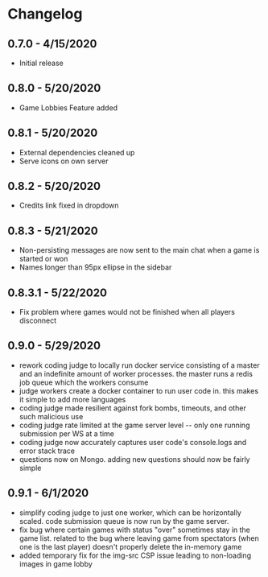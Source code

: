 # Changelog

## 0.7.0 - 4/15/2020

  * Initial release

## 0.8.0 - 5/20/2020

  * Game Lobbies Feature added

## 0.8.1 - 5/20/2020

  * External dependencies cleaned up
  * Serve icons on own server

## 0.8.2 - 5/20/2020

  * Credits link fixed in dropdown

## 0.8.3 - 5/21/2020

  * Non-persisting messages are now sent to the main chat when a game is started or won
  * Names longer than 95px ellipse in the sidebar

## 0.8.3.1 - 5/22/2020

  * Fix problem where games would not be finished when all players disconnect

## 0.9.0 - 5/29/2020

  * rework coding judge to locally run docker service consisting of a master and an indefinite amount of worker processes. the master runs a redis job queue which the workers consume
  * judge workers create a docker container to run user code in. this makes it simple to add more languages
  * coding judge made resilient against fork bombs, timeouts, and other such malicious use
  * coding judge rate limited at the game server level -- only one running submission per WS at a time
  * coding judge now accurately captures user code's console.logs and error stack trace
  * questions now on Mongo. adding new questions should now be fairly simple

## 0.9.1 - 6/1/2020

  * simplify coding judge to just one worker, which can be horizontally scaled. code submission queue is now run by the game server.
  * fix bug where certain games with status "over" sometimes stay in the game list. related to the bug where leaving game from spectators (when one is the last player) doesn't properly delete the in-memory game
  * added temporary fix for the img-src CSP issue leading to non-loading images in game lobby